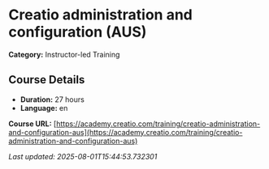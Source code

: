 # Creatio administration and configuration (AUS)

**Category:** Instructor-led Training

## Course Details

- **Duration:** 27 hours
- **Language:** en

**Course URL:** [https://academy.creatio.com/training/creatio-administration-and-configuration-aus](https://academy.creatio.com/training/creatio-administration-and-configuration-aus)

*Last updated: 2025-08-01T15:44:53.732301*
